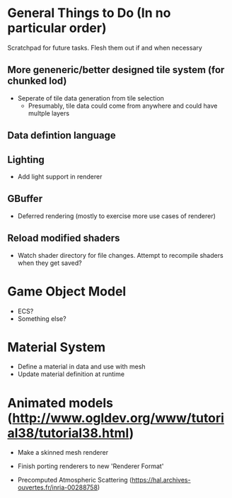 # General Things to Do (In no particular order)
Scratchpad for future tasks. Flesh them out if and when necessary

## More geneneric/better designed tile system (for chunked lod)
- Seperate of tile data generation from tile selection
    - Presumably, tile data could come from anywhere and could have multple layers

## Data defintion language

## Lighting
- Add light support in renderer

## GBuffer
- Deferred rendering (mostly to exercise more use cases of renderer)

## Reload modified shaders
- Watch shader directory for file changes. Attempt to recompile shaders when they get saved?

# Game Object Model
- ECS?
- Something else?

# Material System
- Define a material in data and use with mesh
- Update material definition at runtime

# Animated models (http://www.ogldev.org/www/tutorial38/tutorial38.html)
- Make a skinned mesh renderer

- Finish porting renderers to new 'Renderer Format'

- Precomputed Atmospheric Scattering (https://hal.archives-ouvertes.fr/inria-00288758)